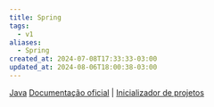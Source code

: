 ```yaml
---
title: Spring
tags:
  - v1
aliases:
  - Spring
created_at: 2024-07-08T17:33:33-03:00
updated_at: 2024-08-06T18:00:38-03:00
---
```


[Java](2024-07-08-Java.md)
[Documentação oficial](https://spring.io/) | [Inicializador de projetos](https://start.spring.io/)


